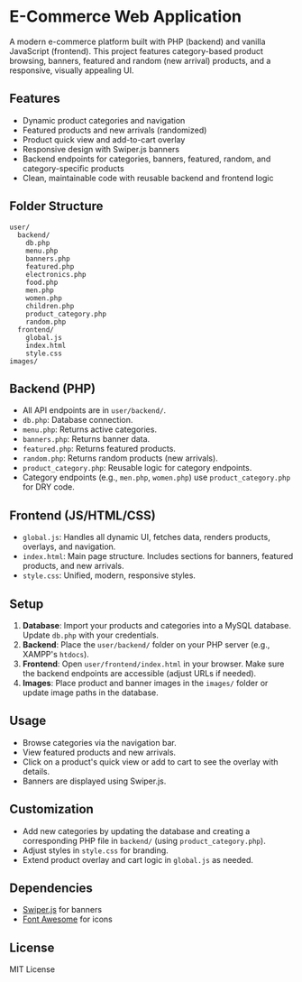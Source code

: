 # E-Commerce Web Application

A modern e-commerce platform built with PHP (backend) and vanilla JavaScript (frontend). This project features category-based product browsing, banners, featured and random (new arrival) products, and a responsive, visually appealing UI.

## Features

- Dynamic product categories and navigation
- Featured products and new arrivals (randomized)
- Product quick view and add-to-cart overlay
- Responsive design with Swiper.js banners
- Backend endpoints for categories, banners, featured, random, and category-specific products
- Clean, maintainable code with reusable backend and frontend logic

## Folder Structure

```
user/
  backend/
    db.php
    menu.php
    banners.php
    featured.php
    electronics.php
    food.php
    men.php
    women.php
    children.php
    product_category.php
    random.php
  frontend/
    global.js
    index.html
    style.css
images/
```

## Backend (PHP)
- All API endpoints are in `user/backend/`.
- `db.php`: Database connection.
- `menu.php`: Returns active categories.
- `banners.php`: Returns banner data.
- `featured.php`: Returns featured products.
- `random.php`: Returns random products (new arrivals).
- `product_category.php`: Reusable logic for category endpoints.
- Category endpoints (e.g., `men.php`, `women.php`) use `product_category.php` for DRY code.

## Frontend (JS/HTML/CSS)
- `global.js`: Handles all dynamic UI, fetches data, renders products, overlays, and navigation.
- `index.html`: Main page structure. Includes sections for banners, featured products, and new arrivals.
- `style.css`: Unified, modern, responsive styles.

## Setup

1. **Database**: Import your products and categories into a MySQL database. Update `db.php` with your credentials.
2. **Backend**: Place the `user/backend/` folder on your PHP server (e.g., XAMPP's `htdocs`).
3. **Frontend**: Open `user/frontend/index.html` in your browser. Make sure the backend endpoints are accessible (adjust URLs if needed).
4. **Images**: Place product and banner images in the `images/` folder or update image paths in the database.

## Usage
- Browse categories via the navigation bar.
- View featured products and new arrivals.
- Click on a product's quick view or add to cart to see the overlay with details.
- Banners are displayed using Swiper.js.

## Customization
- Add new categories by updating the database and creating a corresponding PHP file in `backend/` (using `product_category.php`).
- Adjust styles in `style.css` for branding.
- Extend product overlay and cart logic in `global.js` as needed.

## Dependencies
- [Swiper.js](https://swiperjs.com/) for banners
- [Font Awesome](https://fontawesome.com/) for icons

## License
MIT License

